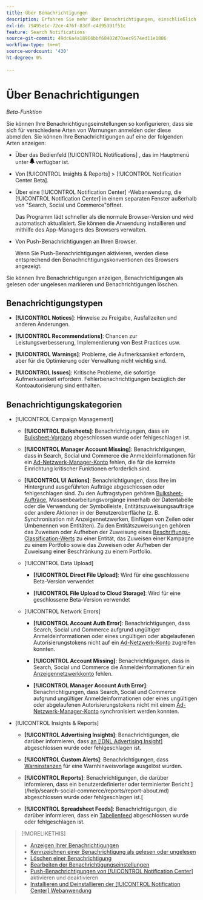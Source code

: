 ```yaml
---
title: Über Benachrichtigungen
description: Erfahren Sie mehr über Benachrichtigungen, einschließlich der verschiedenen Typen und Kategorien.
exl-id: 79495e1c-72ce-476f-83df-c4d95391f51c
feature: Search Notifications
source-git-commit: 49dc6a4a18966bbf68402d70aec9574ed11e1886
workflow-type: tm+mt
source-wordcount: '430'
ht-degree: 0%

---
```


# Über Benachrichtigungen

*Beta-Funktion*

Sie können Ihre Benachrichtigungseinstellungen so konfigurieren, dass sie sich für verschiedene Arten von Warnungen anmelden oder diese abmelden. Sie können Ihre Benachrichtigungen auf eine der folgenden Arten anzeigen:

* Über das Bedienfeld [!UICONTROL Notifications] , das im Hauptmenü unter ![Benachrichtigungen](/help/search-social-commerce/assets/notifications-panel.png "Benachrichtigungen") verfügbar ist.

* Von [!UICONTROL Insights & Reports] > [!UICONTROL Notification Center Beta].

* Über eine [!UICONTROL Notification Center] -Webanwendung, die [!UICONTROL Notification Center] in einem separaten Fenster außerhalb von &quot;Search, Social und Commerce&quot;öffnet.

  Das Programm lädt schneller als die normale Browser-Version und wird automatisch aktualisiert. Sie können die Anwendung installieren und mithilfe des App-Managers des Browsers verwalten.

* Von Push-Benachrichtigungen an Ihren Browser.

  Wenn Sie Push-Benachrichtigungen aktivieren, werden diese entsprechend den Benachrichtigungskonventionen des Browsers angezeigt.

Sie können Ihre Benachrichtigungen anzeigen, Benachrichtigungen als gelesen oder ungelesen markieren und Benachrichtigungen löschen.

## Benachrichtigungstypen

* **[!UICONTROL Notices]**: Hinweise zu Freigabe, Ausfallzeiten und anderen Änderungen.

* **[!UICONTROL Recommendations]**: Chancen zur Leistungsverbesserung, Implementierung von Best Practices usw.

* **[!UICONTROL Warnings]**: Probleme, die Aufmerksamkeit erfordern, aber für die Optimierung oder Verwaltung nicht wichtig sind.

* **[!UICONTROL Issues]**: Kritische Probleme, die sofortige Aufmerksamkeit erfordern. Fehlerbenachrichtigungen bezüglich der Kontoautorisierung sind enthalten.

## Benachrichtigungskategorien

* [!UICONTROL Campaign Management]

   * **[!UICONTROL Bulksheets]**: Benachrichtigungen, dass ein [Bulksheet-Vorgang](/help/search-social-commerce/campaign-management/bulksheets/bulksheet-about.md) abgeschlossen wurde oder fehlgeschlagen ist.

   * **[!UICONTROL Manager Account Missing]**: Benachrichtigungen, dass in Search, Social und Commerce die Anmeldeinformationen für ein [Ad-Netzwerk-Manager-Konto](/help/search-social-commerce/admin/manager-accounts.md) fehlen, die für die korrekte Einrichtung kritischer Funktionen erforderlich sind.

   * **[!UICONTROL UI Actions]**: Benachrichtigungen, dass Ihre im Hintergrund ausgeführten Aufträge abgeschlossen oder fehlgeschlagen sind. Zu den Auftragstypen gehören [Bulksheet-Aufträge](/help/search-social-commerce/campaign-management/bulksheets/bulksheet-about.md), Massenbearbeitungsvorgänge innerhalb der Datentabelle oder die Verwendung der Symbolleiste, Entitätszuweisungsaufträge oder andere Aktionen in der Benutzeroberfläche (z. B. Synchronisation mit Anzeigennetzwerken, Einfügen von Zeilen oder Umbenennen von Entitäten). Zu den Entitätszuweisungen gehören das Zuweisen oder Aufheben der Zuweisung eines [Beschriftungs-Classification-Werts](/help/search-social-commerce/campaign-management/label-classifications/classification-about.md) zu einer Entität, das Zuweisen einer Kampagne zu einem Portfolio sowie das Zuweisen oder Aufheben der Zuweisung einer Beschränkung zu einem Portfolio.<!--Link "constraint" to constraint-about.md if that file is ever public -->

   * [!UICONTROL Data Upload]

      * **[!UICONTROL Direct File Upload]**: Wird für eine geschlossene Beta-Version verwendet

      * **[!UICONTROL File Upload to Cloud Storage]**: Wird für eine geschlossene Beta-Version verwendet

   * [!UICONTROL Network Errors]

      * **[!UICONTROL Account Auth Error]**: Benachrichtigungen, dass Search, Social und Commerce aufgrund ungültiger Anmeldeinformationen oder eines ungültigen oder abgelaufenen Autorisierungstokens nicht auf ein [Ad-Netzwerk-Konto](/help/search-social-commerce/campaign-management/accounts/ad-network-account-about.md) zugreifen konnten.

      * **[!UICONTROL Account Missing]**: Benachrichtigungen, dass in Search, Social und Commerce die Anmeldeinformationen für ein [Anzeigennetzwerkkonto](/help/search-social-commerce/campaign-management/accounts/ad-network-account-about.md) fehlen.

      * **[!UICONTROL Manager Account Auth Error]**: Benachrichtigungen, dass Search, Social und Commerce aufgrund ungültiger Anmeldeinformationen oder eines ungültigen oder abgelaufenen Autorisierungstokens nicht mit einem [Ad-Netzwerk-Manager-Konto](/help/search-social-commerce/admin/manager-accounts.md) synchronisiert werden konnten.

  <!--
  * [!UICONTROL Setup Errors]
  
    * **[!UICONTROL Adobe Analytics Tracking Setup Error]**: : Notifications that the [!UICONTROL Landing Page Suffix] value is incorrect, missing, or contains an incorrect [AMO ID template](/help/integrations/analytics/ids.md#amo-id-formats); the [!UICONTROL Tracking Template] is incorrect or missing; or the [!UICONTROL Landing Page Suffix] or [!UICONTROL Tracking Template] is overridden at a lower level by an incorrect value. Separate notifications are sent a) for errors at the account level and b) for errors at the campaign and lower levels.
    
    * **[!UICONTROL Manager Account Missing]**: Notifications that Search, Social, & Commerce is missing the credentials for an [ad network manager account](/help/search-social-commerce/admin/manager-accounts.md), which are required for the correct setup of critical functions.
  -->

* [!UICONTROL Insights & Reports]

   * **[!UICONTROL Advertising Insights]**: Benachrichtigungen, die darüber informieren, dass [an [!DNL Advertising Insight]](/help/search-social-commerce/advertising-insights/insight-about.md) abgeschlossen wurde oder fehlgeschlagen ist.

   * **[!UICONTROL Custom Alerts]**: Benachrichtigungen, dass [Warninstanzen](/help/search-social-commerce/alerts/alert-about.md) für eine Warnhinweisvorlage ausgelöst wurden.

   * **[!UICONTROL Reports]**: Benachrichtigungen, die darüber informieren, dass ein benutzerdefinierter oder terminierter Bericht ](/help/search-social-commerce/reports/report-about.md) abgeschlossen wurde oder fehlgeschlagen ist.[

   * **[!UICONTROL Spreadsheet Feeds]**: Benachrichtigungen, die darüber informieren, dass ein [Tabellenfeed](/help/search-social-commerce/reports/automation/spreadsheet-feeds/spreadsheet-feed-about.md) abgeschlossen wurde oder fehlgeschlagen ist.

<!--
* [!UICONTROL Optimization]

  * **[!UICONTROL Accuracy]**: 

-->

<!--
* [!UICONTROL Portfolio Management]

  * **[!UICONTROL Simulation Report]**: 

-->

<!--
* [!UICONTROL System]

  * **[!UICONTROL Change Management]**: 

-->

>[!MORELIKETHIS]
>
>* [Anzeigen Ihrer Benachrichtigungen](notification-view.md)
>* [Kennzeichnen einer Benachrichtigung als gelesen oder ungelesen](notification-mark-read-unread.md)
>* [Löschen einer Benachrichtigung](notification-delete.md)
>* [Bearbeiten der Benachrichtigungseinstellungen](notification-edit.md)
>* [Push-Benachrichtigungen von [!UICONTROL Notification Center]](notifications-push-enable-disable.md) aktivieren und deaktivieren
>* [Installieren und Deinstallieren der [!UICONTROL Notification Center] Webanwendung](notification-app-install-uninstall.md)
